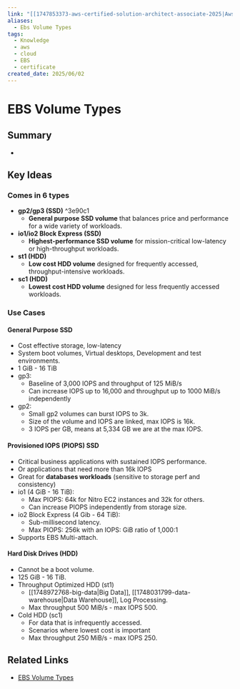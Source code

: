 ```yaml
---
link: "[[1747853373-aws-certified-solution-architect-associate-2025|Aws Certified Solution Architect Associate 2025]]"
aliases:
  - Ebs Volume Types
tags:
  - Knowledge
  - aws
  - cloud
  - EBS
  - certificate
created_date: 2025/06/02
---
```

# EBS Volume Types
## Summary
- 
## Key Ideas
### Comes in 6 types
- **gp2/gp3 (SSD)** ^3e90c1
	- **General purpose SSD volume** that balances price and performance for a wide variety of workloads.
- **io1/io2 Block Express (SSD)**
	- **Highest-performance SSD volume** for mission-critical low-latency or high-throughput workloads.
- **st1 (HDD)**
	- **Low cost HDD volume** designed for frequently accessed, throughput-intensive workloads.
- **sc1 (HDD)**
	- **Lowest cost HDD volume** designed for less frequently accessed workloads.
### Use Cases
#### General Purpose SSD
- Cost effective storage, low-latency
- System boot volumes, Virtual desktops, Development and test environments.
- 1 GiB - 16 TiB
- gp3:
	- Baseline of 3,000 IOPS and throughput of 125 MiB/s
	- Can increase IOPS up to 16,000 and throughput up to 1000 MiB/s independently
- gp2:
	- Small gp2 volumes can burst IOPS to 3k.
	- Size of the volume and IOPS are linked, max IOPS is 16k.
	- 3 IOPS per GB, means at 5,334 GB we are at the max IOPS.
#### Provisioned IOPS (PIOPS) SSD
- Critical business applications with sustained IOPS performance.
- Or applications that need more than 16k IOPS
- Great for **databases workloads** (sensitive to storage perf and consistency)
- io1 (4 GiB - 16 TiB):
	- Max PIOPS: 64k for Nitro EC2 instances and 32k for others.
	- Can increase PIOPS independently from storage size.
- io2 Block Express (4 Gib - 64 TiB):
	- Sub-millisecond latency.
	- Max PIOPS: 256k with an IOPS: GiB ratio of 1,000:1
- Supports EBS Multi-attach.
#### Hard Disk Drives (HDD)
- Cannot be a boot volume.
- 125 GiB - 16 TiB.
- Throughput Optimized HDD (st1)
	- [[1748972768-big-data|Big Data]], [[1748031799-data-warehouse|Data Warehouse]], Log Processing.
	- Max throughput 500 MiB/s - max IOPS 500.
- Cold HDD (sc1)
	- For data that is infrequently accessed.
	- Scenarios where lowest cost is important
	- Max throughput 250 MiB/s - max IOPS 250.
## Related Links
- [EBS Volume Types](https://docs.aws.amazon.com/AWSEC2/latest/UserGuide/ebs-volume-types.html)
